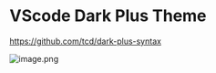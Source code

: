# VScode Dark Plus Theme

https://github.com/tcd/dark-plus-syntax

![image.png](https://s2.loli.net/2024/02/12/tk2u5fRmJSFPB1H.png)
